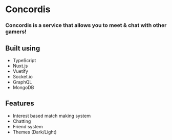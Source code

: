 # Concordis

### Concordis is a service that allows you to meet & chat with other gamers!

## **Built using**
* TypeScript
* Nuxt.js
* Vuetify
* Socket.io
* GraphQL
* MongoDB

## **Features**
* Interest based match making system
* Chatting
* Friend system
* Themes (Dark/Light)